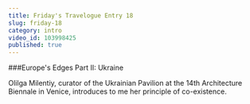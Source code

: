 ```yaml
---
title: Friday's Travelogue Entry 18
slug: friday-18
category: intro
video_id: 103998425
published: true
---
```


###Europe's Edges Part II: Ukraine 
 
Olilga Milentiy, curator of the Ukrainian Pavilion at the 14th Architecture Biennale in Venice, introduces to me her principle of co-existence. 

